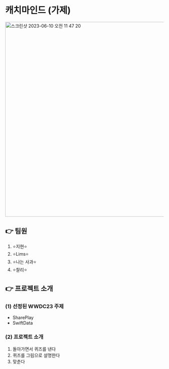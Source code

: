 
# 캐치마인드 (가제)

 <img width="619" alt="스크린샷 2023-06-10 오전 11 47 20" src="https://github.com/letusGo-Hack/CatchMind/assets/26176588/c56bfc95-e0c7-495a-a35a-81586817619a">


## 👉 팀원
1. ⭐지현⭐
2. ⭐Lims⭐
3. ⭐나는 사과⭐
4. ⭐찰리⭐

## 👉 프로젝트 소개

### (1) 선정된 WWDC23 주제

- SharePlay
- SwiftData

### (2) 프로젝트 소개

1. 돌아가면서 퀴즈를 낸다
2. 퀴즈를 그림으로 설명한다
3. 맞춘다
